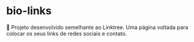 # bio-links
 📌 Projeto desenvolvido semelhante ao Linktree. Uma página voltada para colocar os seus links de redes sociais e contato.
